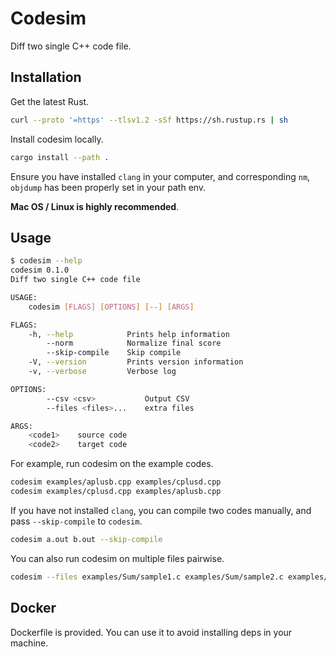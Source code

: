 # Codesim

Diff two single C++ code file.

## Installation

Get the latest Rust.

```bash
curl --proto '=https' --tlsv1.2 -sSf https://sh.rustup.rs | sh
```

Install codesim locally.

```bash
cargo install --path .
```

Ensure you have installed `clang` in your computer, and corresponding `nm`, `objdump` has been properly set in your path env.

**Mac OS / Linux is highly recommended**.

## Usage

```bash
$ codesim --help
codesim 0.1.0
Diff two single C++ code file

USAGE:
    codesim [FLAGS] [OPTIONS] [--] [ARGS]

FLAGS:
    -h, --help            Prints help information
        --norm            Normalize final score
        --skip-compile    Skip compile
    -V, --version         Prints version information
    -v, --verbose         Verbose log

OPTIONS:
        --csv <csv>           Output CSV
        --files <files>...    extra files

ARGS:
    <code1>    source code
    <code2>    target code
```

For example, run codesim on the example codes.

```bash
codesim examples/aplusb.cpp examples/cplusd.cpp
codesim examples/cplusd.cpp examples/aplusb.cpp
```

If you have not installed `clang`, you can compile two codes manually, and pass `--skip-compile` to `codesim`.

```bash
codesim a.out b.out --skip-compile
```

You can also run codesim on multiple files pairwise.

```bash
codesim --files examples/Sum/sample1.c examples/Sum/sample2.c examples/Sum/sample3.c
```

## Docker

Dockerfile is provided. You can use it to avoid installing deps in your machine.
